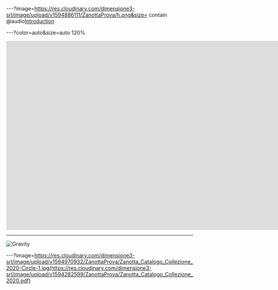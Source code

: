 ---?image=https://res.cloudinary.com/dimensione3-srl/image/upload/v1594886111/ZanottaProva/h.png&size= contain
@audio[Introduction](assets/audio/Alison_Knowles_Popular_Bean_Soup.mp3)

---?color=auto&size=auto 120%
<div class="sketchfab-embed-wrapper">
    <iframe title="A 3D model" width="1920" height="510" src="https://sketchfab.com/models/15765b8a4c254ed394bb729ae0ed9641/embed?autostart=1&amp;ui_controls=1&amp;ui_infos=1&amp;ui_inspector=1&amp;ui_stop=1&amp;ui_watermark=1&amp;ui_watermark_link=1" frameborder="0" allow="autoplay; fullscreen; vr" mozallowfullscreen="true" webkitallowfullscreen="true"></iframe>
 
</div>

---
![Gravity](https://player.vimeo.com/video/135850173)

---?image=https://res.cloudinary.com/dimensione3-srl/image/upload/v1594970932/ZanottaProva/Zanotta_Catalogo_Collezione_2020-Circle-1.jpg(https://res.cloudinary.com/dimensione3-srl/image/upload/v1594282599/ZanottaProva/Zanotta_Catalogo_Collezione_2020.pdf)
